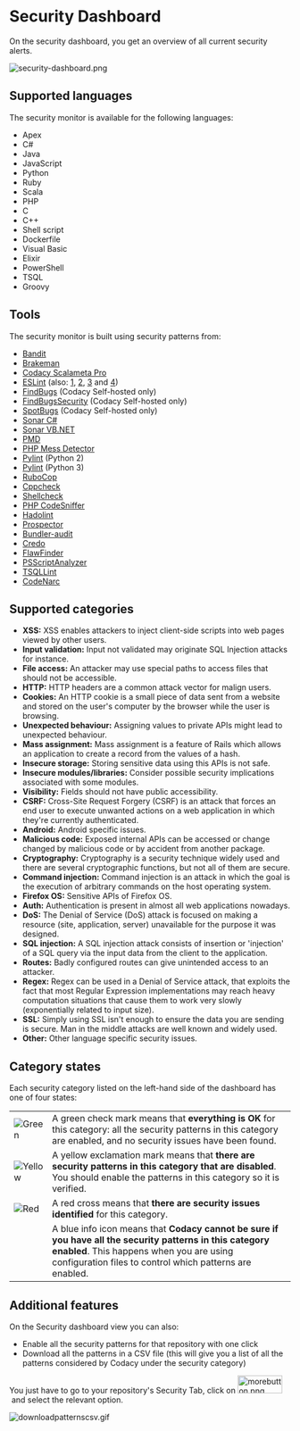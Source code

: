 # Security Dashboard

On the security dashboard, you get an overview of all current security alerts.

![security-dashboard.png](/images/security-dashboard.png)

## Supported languages

The security monitor is available for the following languages:

- Apex
- C\#
- Java
- JavaScript
- Python
- Ruby
- Scala
- PHP
- C
- C++
- Shell script
- Dockerfile
- Visual Basic
- Elixir
- PowerShell
- TSQL
- Groovy

## Tools

The security monitor is built using security patterns from:

- [Bandit](https://bandit.readthedocs.io/en/latest/plugins/index.html#complete-test-plugin-listing)
- [Brakeman](http://brakemanscanner.org/docs/warning_types/)
- [Codacy Scalameta Pro](https://github.com/codacy/codacy-scalameta/tree/master/patterns-base/src/main/scala/codacy/patterns)
- [ESLint](https://www.npmjs.com/package/eslint-plugin-security) (also:
    [1](https://www.npmjs.com/package/eslint-config-nodesecurity),
    [2](https://www.npmjs.com/package/eslint-plugin-scanjs-rules),
    [3](https://www.npmjs.com/package/eslint-plugin-no-unsafe-innerhtml) and [4](https://www.npmjs.com/package/eslint-config-secure))
- [FindBugs](http://findbugs.sourceforge.net/bugDescriptions.html) (Codacy
    Self-hosted only)
- [FindBugsSecurity](https://find-sec-bugs.github.io/bugs.htm) (Codacy
    Self-hosted only)
- [SpotBugs](https://spotbugs.readthedocs.io/en/latest/bugDescriptions.html) (Codacy
    Self-hosted only)
- [Sonar C\#](https://rules.sonarsource.com/csharp/type/Vulnerability)
- [Sonar VB.NET](https://rules.sonarsource.com/vbnet)
- [PMD](https://pmd.github.io/pmd-6.21.0/)
- [PHP Mess Detector](https://phpmd.org/rules/)
- [Pylint](http://pylint.pycqa.org/en/1.9/technical_reference/features.html)
    (Python 2)
- [Pylint](http://pylint.pycqa.org/en/stable/technical_reference/features.html)
    (Python 3)
- [RuboCop](https://rubocop.readthedocs.io/en/latest/cops/)
- [Cppcheck](http://cppcheck.sourceforge.net/)
- [Shellcheck](https://github.com/koalaman/shellcheck/wiki/Checks)
- [PHP CodeSniffer](https://github.com/squizlabs/PHP_CodeSniffer)
- [Hadolint](https://github.com/hadolint/hadolint#rules)
- [Prospector](https://github.com/PyCQA/prospector)
- [Bundler-audit](https://rubydoc.info/gems/bundler-audit/frames)
- [Credo](https://github.com/rrrene/credo/)
- [FlawFinder](https://dwheeler.com/flawfinder/)
- [PSScriptAnalyzer](https://dwheeler.com/flawfinder/)
- [TSQLLint](https://github.com/tsqllint/tsqllint/)
- [CodeNarc](https://codenarc.github.io/CodeNarc/codenarc-rule-index.html)

## Supported categories

- **XSS:** XSS enables attackers to inject client-side scripts into web pages viewed by other users.
- **Input validation:** Input not validated may originate SQL Injection attacks for instance.
- **File access:** An attacker may use special paths to access files that should not be accessible.
- **HTTP:** HTTP headers are a common attack vector for malign users.
- **Cookies:** An HTTP cookie is a small piece of data sent from a website and stored on the user's computer by the browser while the user is browsing.
- **Unexpected behaviour:** Assigning values to private APIs might lead to unexpected behaviour.
- **Mass assignment:** Mass assignment is a feature of Rails which allows an application to create a record from the values of a hash.
- **Insecure storage:** Storing sensitive data using this APIs is not safe.
- **Insecure modules/libraries:** Consider possible security implications associated with some modules.
- **Visibility:** Fields should not have public accessibility.
- **CSRF:** Cross-Site Request Forgery (CSRF) is an attack that forces an end user to execute unwanted actions on a web application in which they're currently authenticated.
- **Android:** Android specific issues.
- **Malicious code:** Exposed internal APIs can be accessed or change changed by malicious code or by accident from another package.
- **Cryptography:** Cryptography is a security technique widely used and there are several cryptographic functions, but not all of them are secure.
- **Command injection:** Command injection is an attack in which the goal is the execution of arbitrary commands on the host operating system.
- **Firefox OS:** Sensitive APIs of Firefox OS.
- **Auth:** Authentication is present in almost all web applications nowadays.
- **DoS:** The Denial of Service (DoS) attack is focused on making a resource (site, application, server) unavailable for the purpose it was designed.
- **SQL injection:** A SQL injection attack consists of insertion or 'injection' of a SQL query via the input data from the client to the application.
- **Routes:** Badly configured routes can give unintended access to an attacker.
- **Regex:** Regex can be used in a Denial of Service attack, that exploits the fact that most Regular Expression implementations may reach heavy computation situations that cause them to work very slowly (exponentially related to input size).
- **SSL:** Simply using SSL isn't enough to ensure the data you are sending is secure. Man in the middle attacks are well known and widely used.
- **Other:** Other language specific security issues.

## Category states

Each security category listed on the left-hand side of the dashboard has one of four states:

|                               |                                                                                                                                                                                                                  |
| ----------------------------- | ---------------------------------------------------------------------------------------------------------------------------------------------------------------------------------------------------------------- |
| ![Green](/images/green.png)   | A green check mark means that **everything is OK** for this category: all the security patterns in this category are enabled, and no security issues have been found.                                            |
| ![Yellow](/images/yellow.png) | A yellow exclamation mark means that **there are security patterns in this category that are disabled**. You should enable the patterns in this category so it is verified.                                      |
| ![Red](/images/red.png)       | A red cross means that **there are security issues identified** for this category.                                                                                                                               |
|                               | A blue info icon means that **Codacy cannot be sure if you have all the security patterns in this category enabled**. This happens when you are using configuration files to control which patterns are enabled. |


## Additional features

On the Security dashboard view you can also:

- Enable all the security patterns for that repository with one click 
- Download all the patterns in a CSV file (this will give you a list of all the patterns considered by Codacy under the security category)

You just have to go to your repository's Security Tab, click on <img src="/images/morebutton.png" width="80" height="32" alt="morebutton.png" /> and select the relevant option.

![downloadpatternscsv.gif](/images/downloadpatternscsv.gif)
